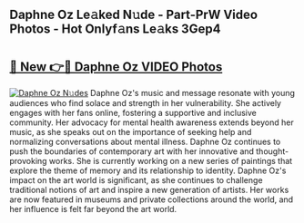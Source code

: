 ## Daphne Oz Le𝚊ked N𝚞de - Part-PrW Video Photos - Hot Onlyf𝚊ns Le𝚊ks 3Gep4

# <h2><a href="http://ac38739.deff.icu/?id=Daphne+Oz">🔗 New 👉🔴 Daphne Oz VIDEO Photos</a></h2>

[![Daphne Oz N𝚞des](https://i.imgur.com/rIISA9y.gif)](http://ac38739.deff.icu/?id=Daphne+Oz)
Daphne Oz's music and message resonate with young audiences who find solace and strength in her vulnerability. She actively engages with her fans online, fostering a supportive and inclusive community. Her advocacy for mental health awareness extends beyond her music, as she speaks out on the importance of seeking help and normalizing conversations about mental illness. Daphne Oz continues to push the boundaries of contemporary art with her innovative and thought-provoking works. She is currently working on a new series of paintings that explore the theme of memory and its relationship to identity. Daphne Oz's impact on the art world is significant, as she continues to challenge traditional notions of art and inspire a new generation of artists. Her works are now featured in museums and private collections around the world, and her influence is felt far beyond the art world.
